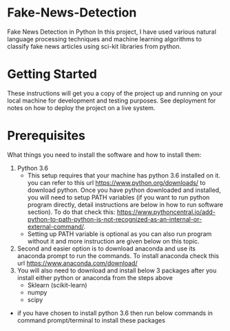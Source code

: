 # Fake-News-Detection
Fake News Detection in Python
In this project, I have used various natural language processing techniques and machine learning algorithms to classify fake news articles using sci-kit libraries from python.
# Getting Started
These instructions will get you a copy of the project up and running on your local machine for development and testing purposes. See deployment for notes on how to deploy the project on a live system.
# Prerequisites
What things you need to install the software and how to install them:
1. Python 3.6
   * This setup requires that your machine has python 3.6 installed on it. you can refer to this url https://www.python.org/downloads/ to download python. Once you have python downloaded and installed, you will need to setup PATH variables (if you want to run python program directly, detail instructions are below in how to run software section). To do that check this: https://www.pythoncentral.io/add-python-to-path-python-is-not-recognized-as-an-internal-or-external-command/.
   * Setting up PATH variable is optional as you can also run program without it and more instruction are given below on this topic.
2. Second and easier option is to download anaconda and use its anaconda prompt to run the commands. To install anaconda check this url https://www.anaconda.com/download/
3. You will also need to download and install below 3 packages after you install either python or anaconda from the steps above
   *  Sklearn (scikit-learn)
   *  numpy
   *  scipy
* if you have chosen to install python 3.6 then run below commands in command prompt/terminal to install these packages
